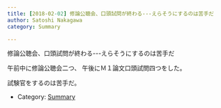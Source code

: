 ```yaml
---
title: [2018-02-02] 修論公聴会、口頭試問が終わる---えらそうにするのは苦手だ
author: Satoshi Nakagawa
category: Summary

---
```


修論公聴会、口頭試問が終わる---えらそうにするのは苦手だ

 午前中に修論公聴会二つ、
午後にＭ１論文口頭試問四つをした。

 試験官をするのは苦手だ。

- Category: [Summary](https://merapano.github.io/categories.html#Summary)

